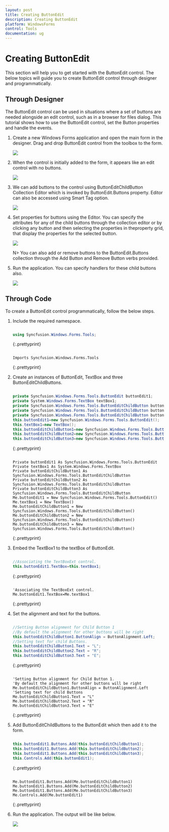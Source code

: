 ```yaml
---
layout: post
title: Creating ButtonEdit
description: Creating ButtonEdit
platform: WindowsForms
control: Tools
documentation: ug
---
```


# Creating ButtonEdit

This section will help you to get started with the ButtonEdit control.
The below topics will guide you to create ButtonEdit control through designer and programmatically.

## Through Designer

The ButtonEdit control can be used in situations where a set of buttons are needed alongside an edit control, such as in a browser for files dialog. This tutorial shows how to use the ButtonEdit control, set the Button properties and handle the events.

1. Create a new Windows Forms application and open the main form in the designer. Drag and drop ButtonEdit control from the toolbox to the form.  

   ![](Overview_images/Overview_img79.jpeg) 



2. When the control is initially added to the form, it appears like an edit control with no buttons.

   ![](Overview_images/Overview_img80.jpeg) 



3. We can add buttons to the control using ButtonEditChildButton Collection Editor which is invoked by ButtonEdit.Buttons property. Editor can also be accessed using Smart Tag option.

   ![](Overview_images/Overview_img81.jpeg)



4. Set properties for buttons using the Editor. You can specify the attributes for any of the child buttons through the collection editor or by clicking any button and then selecting the properties in theproperty grid, that display the properties for the selected button.

   ![](Overview_images/Overview_img82.jpeg)


  

    N> You can also add or remove buttons to the ButtonEdit.Buttons collection through the Add Button and Remove Button verbs provided.

5. Run the application. You can specify handlers for these child buttons also.

   ![](Overview_images/Overview_img84.jpeg) 





## Through Code

To create a ButtonEdit control programmatically, follow the below steps.

1. Include the required namespace.
   
   ~~~ cs
   
   using Syncfusion.Windows.Forms.Tools;
   
   ~~~
   {:.prettyprint}
   
   ~~~ vbnet
   
   Imports Syncfusion.Windows.Forms.Tools
   
   ~~~
   {:.prettyprint}



2. Create an instances of ButtonEdit, TextBox and three ButtonEditChildButtons.
   
   ~~~ cs
   
   private Syncfusion.Windows.Forms.Tools.ButtonEdit buttonEdit1;
   private System.Windows.Forms.TextBox textBox1;
   private Syncfusion.Windows.Forms.Tools.ButtonEditChildButton buttonEditChildButton1;
   private Syncfusion.Windows.Forms.Tools.ButtonEditChildButton buttonEditChildButton2;
   private Syncfusion.Windows.Forms.Tools.ButtonEditChildButton buttonEditChildButton3;
   this.buttonEdit1=new Syncfusion.Windows.Forms.Tools.ButtonEdit();
   this.textBox1=new TextBox();
   this.buttonEditChildButton1=new Syncfusion.Windows.Forms.Tools.ButtonEditChildButton();
   this.buttonEditChildButton2=new Syncfusion.Windows.Forms.Tools.ButtonEditChildButton();
   this.buttonEditChildButton3=new Syncfusion.Windows.Forms.Tools.ButtonEditChildButton();
   
   ~~~
   {:.prettyprint}
   
   
   ~~~vbnet
   
   Private buttonEdit1 As Syncfusion.Windows.Forms.Tools.ButtonEdit
   Private textBox1 As System.Windows.Forms.TextBox
   Private buttonEditChildButton1 As Syncfusion.Windows.Forms.Tools.ButtonEditChildButton
   Private buttonEditChildButton2 As Syncfusion.Windows.Forms.Tools.ButtonEditChildButton
   Private buttonEditChildButton3 As Syncfusion.Windows.Forms.Tools.ButtonEditChildButton
   Me.buttonEdit1 = New Syncfusion.Windows.Forms.Tools.ButtonEdit()
   Me.textBox1 = New TextBox()
   Me.buttonEditChildButton1 = New Syncfusion.Windows.Forms.Tools.ButtonEditChildButton()
   Me.buttonEditChildButton2 = New Syncfusion.Windows.Forms.Tools.ButtonEditChildButton()
   Me.buttonEditChildButton3 = New Syncfusion.Windows.Forms.Tools.ButtonEditChildButton()
   
   ~~~
   {:.prettyprint}



3. Embed the TextBox1 to the textBox of ButtonEdit.

   ~~~ cs
   
   //Associating the TextBoxExt control.
   this.buttonEdit1.TextBox=this.textBox1;
   
   ~~~
   {:.prettyprint}
   
   
   ~~~vbnet
   
   'Associating the TextBoxExt control.
   Me.buttonEdit1.TextBox=Me.textBox1
   
   ~~~
   {:.prettyprint}



4. Set the alignment and text for the buttons.
   
   ~~~ cs
   
   //Setting Button alignment for Child Button 1
   //By default the alignment for other buttons will be right
   this.buttonEditChildButton1.ButtonAlign = ButtonAlignment.Left;
   //Setting text for child Buttons.
   this.buttonEditChildButton1.Text = "L";
   this.buttonEditChildButton2.Text = "R";
   this.buttonEditChildButton3.Text = "E";
   
   ~~~
   {:.prettyprint}
   
   
   ~~~vbnet
   
   'Setting Button alignment for Child Button 1. 
   'By default the alignment for other buttons will be right
   Me.buttonEditChildButton1.ButtonAlign = ButtonAlignment.Left
   'Setting text for child Buttons
   Me.buttonEditChildButton1.Text = "L"
   Me.buttonEditChildButton2.Text = "R"
   Me.buttonEditChildButton3.Text = "E"
   
   ~~~
   {:.prettyprint}



5. Add ButtonEditChildButtons to the ButtonEdit which then add it to the form.
   
   ~~~cs
   
   this.buttonEdit1.Buttons.Add(this.buttonEditChildButton1);
   this.buttonEdit1.Buttons.Add(this.buttonEditChildButton2);
   this.buttonEdit1.Buttons.Add(this.buttonEditChildButton3);
   this.Controls.Add(this.buttonEdit1);
   
   ~~~
   {:.prettyprint}
   
   ~~~vbnet
   
   Me.buttonEdit1.Buttons.Add(Me.buttonEditChildButton1)
   Me.buttonEdit1.Buttons.Add(Me.buttonEditChildButton2)
   Me.buttonEdit1.Buttons.Add(Me.buttonEditChildButton3)
   Me.Controls.Add(Me.buttonEdit1)
   
   ~~~
   {:.prettyprint}



6. Run the application. The output will be like below.

   ![](Overview_images/Overview_img85.jpeg)


